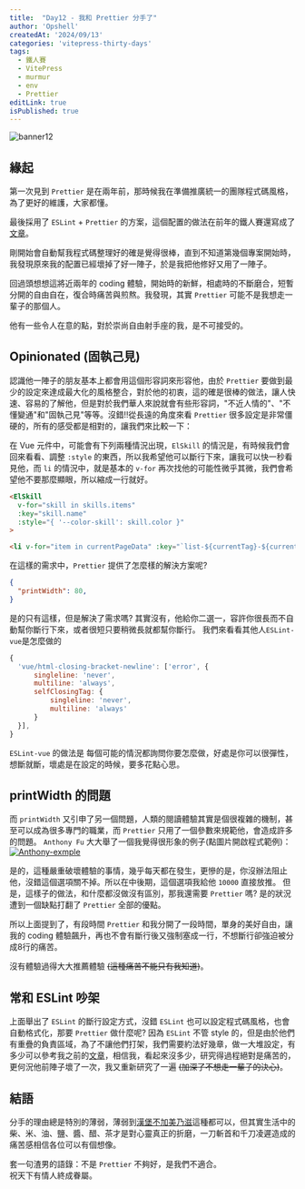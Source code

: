 ```yaml
---
title:  "Day12 - 我和 Prettier 分手了"
author: 'Opshell'
createdAt: '2024/09/13'
categories: 'vitepress-thirty-days'
tags:
  - 鐵人賽
  - VitePress
  - murmur
  - env
  - Prettier
editLink: true
isPublished: true
---
```

![banner12](https://ithelp.ithome.com.tw/upload/images/20240913/20109918O0AgoxestX.png)

## 緣起
第一次見到 `Prettier` 是在兩年前，那時候我在準備推廣統一的團隊程式碼風格，為了更好的維護，大家都懂。

最後採用了 `ESLint` + `Prettier` 的方案，這個配置的做法在前年的鐵人賽還寫成了[文章](https://ithelp.ithome.com.tw/articles/10302190)。

剛開始會自動幫我程式碼整理好的確是覺得很棒，直到不知道第幾個專案開始時，我發現原來我的配置已經壞掉了好一陣子，於是我把他修好又用了一陣子。

回過頭想想這將近兩年的 coding 體驗，開始時的新鮮，相處時的不斷磨合，短暫分開的自由自在，復合時痛苦與煎熬。我發現，其實 `Prettier` 可能不是我想走一輩子的那個人。

他有一些令人在意的點，對於崇尚自由射手座的我，是不可接受的。

## Opinionated (固執己見)
認識他一陣子的朋友基本上都會用這個形容詞來形容他，由於 `Prettier` 要做到最少的設定來達成最大化的風格整合，對於他的初衷，這的確是很棒的做法，讓人快速、容易的了解他，但是對於我們華人來說就會有些形容詞，"不近人情的"、"不懂變通"和"固執己見"等等。沒錯!!從長遠的角度來看 `Prettier` 很多設定是非常僵硬的，所有的感受都是相對的，讓我們來比較一下：

在 Vue 元件中，可能會有下列兩種情況出現，`ElSkill` 的情況是，有時候我們會回來看看、調整 `:style` 的東西，所以我希望他可以斷行下來，讓我可以快一秒看見他，而 `li` 的情況中，就是基本的 `v-for` 再次找他的可能性微乎其微，我們會希望他不要那麼顯眼，所以縮成一行就好。
```html
<ElSkill
  v-for="skill in skills.items"
  :key="skill.name"
  :style="{ '--color-skill': skill.color }"
>

<li v-for="item in currentPageData" :key="`list-${currentTag}-${currentPage}-${item.title}`">
```

在這樣的需求中，`Prettier` 提供了怎麼樣的解決方案呢?
```json
{
  "printWidth": 80,
}
```
是的只有這樣，但是解決了需求嗎? 其實沒有，他給你二選一，容許你很長而不自動幫你斷行下來，或者很短只要稍微長就都幫你斷行。
我們來看看其他人`ESLint-vue`是怎麼做的
```js
{
  'vue/html-closing-bracket-newline': ['error', {
      singleline: 'never',
      multiline: 'always',
      selfClosingTag: {
          singleline: 'never',
          multiline: 'always'
      }
  }],
}
```
`ESLint-vue` 的做法是 每個可能的情況都詢問你要怎麼做，好處是你可以很彈性，想斷就斷，壞處是在設定的時候，要多花點心思。

## printWidth 的問題
而 `printWidth` 又引申了另一個問題，人類的閱讀體驗其實是個很複雜的機制，甚至可以成為很多專門的職業，而 `Prettier` 只用了一個參數來規範他，會造成許多的問題。
`Anthony Fu` 大大舉了一個我覺得很形象的例子(點圖片開啟程式範例)：
[![Anthony-exmple](https://ithelp.ithome.com.tw/upload/images/20240913/20109918Xcjw7Lkt7M.png)](https://prettier.io/playground/#N4Igxg9gdgLgprEAuc0DOMAEBXNcBOamAvJgNoA6UmmwOe+AkgCZKYCMANPQVAIYBbOGwogAggBsAZgEs4mAMJ98QiTJh9RmAL6cqNOrgIs2AJm5H8-ISJABxGf0wAlCGgAWfKFt37aPJlZMAGYLBmthTFEAZXdsAHNMADk+ACNsHz1qf0sTTAAWMN5BSNFnPncBL0wAMXw+Bky-QwY8gFYiqxLbABU3d3kAGQBPbFSEJuyW4yCANk6I22iCeJkIZJkJCCllSYBdAG4qEE4QCAAHGDWoNGRQZXwIAHcABWUEW5Q+CSe+YdvTql6mAANZwGDREqDRxwZA7CR4QHAsEQ858MCOeLIGD4bBwU5wATjZjMODMQZeeLYPjxOA1CAqPgwK5QLFfbAwCAnEDuGACCQAdXc6jgaDRYDgyxu6hkADd1MNkOA0ACQI4GDAXvV4lU4d9ESAAFZoAAe0UxEjgAEVsBB4HqEfiQGjCAQlak0nAJNzzvhHDABTJmDB3Mh8uZnY88AL6uclb7RQRZbDTgBHW3wLUXT4gBoAWigcDJZO5+Dg6ZkZa1NN1SHhBrwAhk2NxTrQFutGdhdf1To0qUDwdDSAjOL4m0xCggAlrIFFbW5Rh6aU+9adsrxjCgpNg0TAfsuYm30Rgw0tDrw2m0QA)

是的，這種嚴重破壞體驗的事情，幾乎每天都在發生，更慘的是，你沒辦法阻止他，沒錯這個選項關不掉。所以在中後期，這個選項我給他 `10000` 直接放推。
但是，這樣子的做法，和什麼都沒做沒有區別，那我還需要 `Prettier` 嗎? 是的狀況遭到一個缺點打翻了 `Prettier` 全部的優點。

所以上面提到了，有段時間 `Prettier` 和我分開了一段時間，單身的美好自由，讓我的 coding 體驗飆升，再也不會有斷行後又強制塞成一行，不想斷行卻強迫被分成8行的痛苦。<br />

沒有體驗過得大大推薦體驗 ~~(這種痛苦不能只有我知道)~~。

## 常和 ESLint 吵架
上面舉出了 `ESLint` 的斷行設定方式，沒錯 `ESLint` 也可以設定程式碼風格，也會自動格式化，那要 `Prettier` 做什麼呢? 因為 `ESLint` 不管 style 的，但是由於他們有重疊的負責區域，為了不讓他們打架，我們需要約法好幾章，做一大堆設定，有多少可以參考我之前的[文章](https://ithelp.ithome.com.tw/articles/10302407)，相信我，看起來沒多少，研究得過程絕對是痛苦的，更何況他前陣子壞了一次，我又重新研究了一遍 ~~(加深了不想走一輩子的決心)~~。

## 結語
分手的理由總是特別的薄弱，薄弱到[漢堡不加美乃滋](https://www.youtube.com/shorts/n_rwXr6PNWA)這種都可以，但其實生活中的柴、米、油、鹽、醬、醋、茶才是對心靈真正的折磨，一刀斬首和千刀凌遲造成的痛苦感相信各位可以有個想像。

套一句渣男的語錄：不是 `Prettier` 不夠好，是我們不適合。<br />
祝天下有情人終成眷屬。
